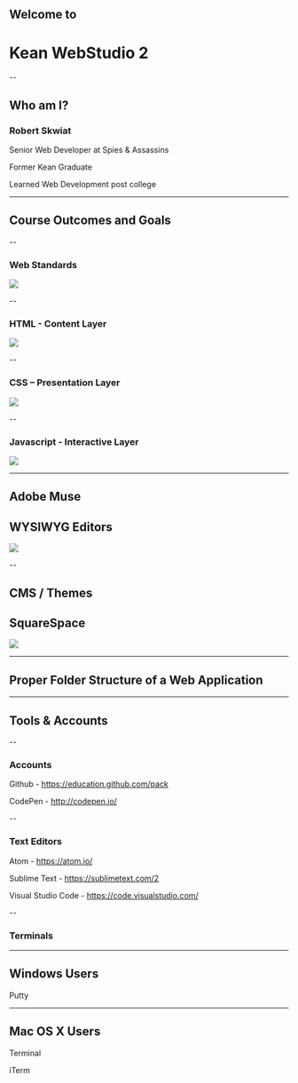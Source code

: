 Welcome to
----------

Kean WebStudio 2
================

--

Who am I?
---------

### Robert Skwiat

Senior Web Developer at Spies &amp; Assassins

Former Kean Graduate

Learned Web Development post college

---

Course Outcomes and Goals
-------------------------

--

### Web Standards

![](http://bukk.it/webstandards.gif)

--

### HTML - Content Layer

![](http://bukk.it/howimakeinternet.gif)

--

### CSS &ndash; Presentation Layer

![](http://bukk.it/css.gif)

--

### Javascript - Interactive Layer

![](http://bukk.it/howiwritejavascript)

---

Adobe Muse
----------

WYSIWYG Editors
---------------

![](http://media3.giphy.com/media/qwYALpESkAk7u/giphy.gif)

--

CMS / Themes
------------

SquareSpace
-----------

![](http://media.giphy.com/media/v0eHX3n28wvoQ/giphy.gif)

---

Proper Folder Structure of a Web Application
--------------------------------------------

---

Tools & Accounts
----------------

--

### Accounts

Github - https://education.github.com/pack

CodePen - http://codepen.io/

--

### Text Editors

Atom - https://atom.io/

Sublime Text - https://sublimetext.com/2

Visual Studio Code - https://code.visualstudio.com/

--

### Terminals

---

Windows Users
-------------

Putty

---

Mac OS X Users
--------------

Terminal

iTerm
